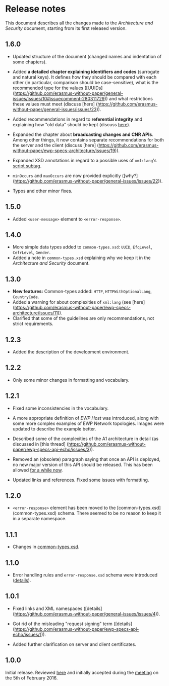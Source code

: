 Release notes
=============

This document describes all the changes made to the *Architecture and Security*
document, starting from its first released version.


1.6.0
-----

* Updated structure of the document (changed names and indentation of some
  chapters).

* Added **a detailed chapter explaining identifiers and codes** (surrogate and
  natural keys). It defines how they should be compared with each other (in
  particular, comparison should be case-sensitive), what is the recommended
  type for the values ([UUIDs]
  (https://github.com/erasmus-without-paper/general-issues/issues/10#issuecomment-280311729))
  and what restrictions these values must meet (discuss [here]
  (https://github.com/erasmus-without-paper/general-issues/issues/23)).

* Added recommendations in regard to **referential integrity** and explaining
  how "old data" should be kept (discuss
  [here](https://github.com/erasmus-without-paper/general-issues/issues/20)).

* Expanded the chapter about **broadcasting changes and CNR APIs**. Among other
  things, it now contains separate recommendations for both the server and the
  client (discuss [here]
  (https://github.com/erasmus-without-paper/ewp-specs-architecture/issues/19)).

* Expanded XSD annotations in regard to a possible uses of `xml:lang`'s [script
  subtag](https://en.wikipedia.org/wiki/ISO_15924).

* `minOccurs` and `maxOccurs` are now provided explicitly ([why?]
  (https://github.com/erasmus-without-paper/general-issues/issues/22)).

* Typos and other minor fixes.


1.5.0
-----

* Added `<user-message>` element to `<error-response>`.


1.4.0
-----

* More simple data types added to `common-types.xsd`: `UUID`, `EfqLevel`,
  `CefrLevel`, `Gender`.
* Added a note in `common-types.xsd` explaining why we keep it in the
  *Architecture and Security* document.


1.3.0
-----

* **New features:** Common-types added: `HTTP`, `HTTPWithOptionalLang`,
  `CountryCode`.
* Added a warning for about complexities of `xml:lang` (see [here]
  (https://github.com/erasmus-without-paper/ewp-specs-architecture/issues/11)).
* Clarified that some of the guidelines are only recommendations, not strict
  requirements.


1.2.3
-----

* Added the description of the development environment.


1.2.2
-----

* Only some minor changes in formatting and vocabulary.


1.2.1
-----

* Fixed some inconsistencies in the vocabulary.

* A more appropriate definition of *EWP Host* was introduced, along with some
  more complex examples of EWP Network topologies. Images were updated to
  describe the example better.

* Described some of the complexities of the A1 architecture in detail (as
  discussed in [this thread]
  (https://github.com/erasmus-without-paper/ewp-specs-api-echo/issues/3)).

* Removed an (obsolete) paragraph saying that once an API is deployed, no new
  major version of this API should be released. This has been allowed [for a
  while now](https://github.com/erasmus-without-paper/ewp-specs-architecture/issues/6).

* Updated links and references. Fixed some issues with formatting.


1.2.0
-----

* `<error-response>` element has been moved to the [common-types.xsd]
  (common-types.xsd)  schema. There seemed to be no reason to keep it in a
  separate namespace.


1.1.1
-----

* Changes in [common-types.xsd](common-types.xsd).


1.1.0
-----

* Error handling rules and `error-response.xsd` schema were introduced
  ([details](https://github.com/erasmus-without-paper/ewp-specs-architecture/issues/7)).


1.0.1
-----

* Fixed links and XML namespaces
  ([details] (https://github.com/erasmus-without-paper/general-issues/issues/4)).

* Got rid of the misleading "request signing" term
  ([details] (https://github.com/erasmus-without-paper/ewp-specs-api-echo/issues/1)).

* Added further clarification on server and client certificates.


1.0.0
-----

Initial release. Reviewed
[here](https://github.com/erasmus-without-paper/ewp-specs-architecture/pull/1/files)
and initially accepted during the
[meeting](https://github.com/erasmus-without-paper/general-issues/issues/3)
on the 5th of February 2016.
